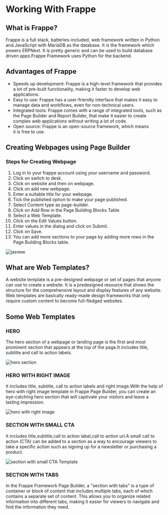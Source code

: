 # Working With Frappe
## What is Frappe?
Frappe is a full stack, batteries-included, web framework written in Python and JavaScript with MariaDB as the database. It is the framework which powers ERPNext. It is pretty generic and can be used to build database driven apps.Frappe Framework uses Python for the backend. 

## Advantages of Frappe
- Speeds up development: Frappe is a high-level framework that provides a lot of pre-built functionality, making it faster to develop web applications.
- Easy to use: Frappe has a user-friendly interface that makes it easy to manage data and workflows, even for non-technical users.
- Integrated tools: Frappe comes with a range of integrated tools, such as the Page Builder and Report Builder, that make it easier to create complex web applications without writing a lot of code.
- Open source: Frappe is an open-source framework, which means it is free to use.

## Creating Webpages using Page Builder
###  Steps for Creating Webpage
 1. Log in to your frappe account using your username and password.
 2. Click on switch to desk.
 3. Click on website and then on webpage.
 4. Click on add new webpage.
 5. Enter a suitable title for your webpage.
 6. Tick the published option to make your page published.
 7. Select Content type as page-builder.
 8. Click on Add Row in the Page Building Blocks Table.
 9. Select a Web Template.
 10. Click on the Edit Values button.
 11. Enter values in the dialog and click on Submit.
 12. Click on Save.
 13. You can add more sections to your page by adding more rows in the Page Building Blocks table.


![jasnew](https://github.com/JaspinderKaurWalia26/Frappe/assets/132120070/6efec548-5afd-4612-a8e6-5717d5e6ee6b)


 
## What are Web Templates?
 A website template is a pre-designed webpage or set of pages that anyone can use to create a website. It is a predesigned resource that shows the structure for the comprehensive layout and display features of any website. Web templates are basically ready-made design frameworks that only require custom content to become full-fledged websites.

## Some Web Templates
### HERO
The hero section of a webpage or landing page is the first and most prominent section that appears at the top of the page.It includes title, subtitle and call to action labels.

![hero section](https://github.com/JaspinderKaurWalia26/Frappe/assets/132120070/7839b14d-7742-460b-b30b-4c3bee25e3c4)

### HERO WITH RIGHT IMAGE
It includes title, subtitle, call to action labels and right image.With the help of  hero with right image template in Frappe Page Builder, you can create an eye-catching hero section that will captivate your visitors and leave a lasting impression. 

![hero with right image](https://github.com/JaspinderKaurWalia26/Frappe/assets/132120070/98f13fe8-8e86-4638-b2a2-e45a7b97e0e1)



### SECTION WITH SMALL CTA
It includes title,subtitle,call to action label,call to action url.A small call to action (CTA) can be added to a section as a way to encourage viewers to take a specific action such as signing up for a newsletter or purchasing a product.


![section with small CTA Template](https://github.com/JaspinderKaurWalia26/Frappe/assets/132120070/aacae3a4-3ee2-4f41-b1af-f7bb3899d2d5)

### SECTION WITH TABS
In the Frappe Framework Page Builder, a "section with tabs" is a type of container or block of content that includes multiple tabs, each of which contains a separate set of content. This allows you to organize related information into different tabs, making it easier for viewers to navigate and find the information they need.














